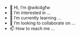 - 👋 Hi, I’m @wiki4gfw
- 👀 I’m interested in ...
- 🌱 I’m currently learning ...
- 💞️ I’m looking to collaborate on ...
- 📫 How to reach me ...

<!---
wiki4gfw/wiki4gfw is a ✨ special ✨ repository because its `README.md` (this file) appears on your GitHub profile.
You can click the Preview link to take a look at your changes.
--->
